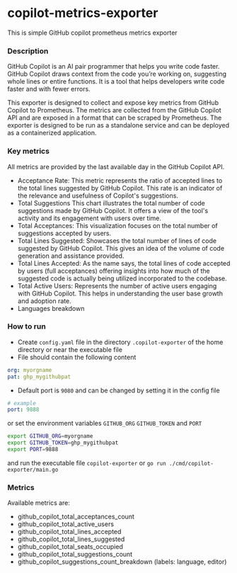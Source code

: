 # copilot-metrics-exporter
This is simple GitHub copilot prometheus metrics exporter

### Description
GitHub Copilot is an AI pair programmer that helps you write code faster. GitHub Copilot draws context from the code you’re working on, 
suggesting whole lines or entire functions. It is a tool that helps developers write code faster and with fewer errors. 

This exporter is designed to collect and expose key metrics from GitHub Copilot to Prometheus. 
The metrics are collected from the GitHub Copilot API and are exposed in a format that can be scraped by Prometheus. 
The exporter is designed to be run as a standalone service and can be deployed as a containerized application.

### Key metrics
All metrics are provided by the last available day in the GitHub Copilot API. 

- Acceptance Rate: This metric represents the ratio of accepted lines to the total lines suggested by GitHub Copilot. This rate is an indicator of the relevance and usefulness of Copilot's suggestions.
- Total Suggestions This chart illustrates the total number of code suggestions made by GitHub Copilot. It offers a view of the tool's activity and its engagement with users over time.
- Total Acceptances: This visualization focuses on the total number of suggestions accepted by users.
- Total Lines Suggested: Showcases the total number of lines of code suggested by GitHub Copilot. This gives an idea of the volume of code generation and assistance provided.
- Total Lines Accepted: As the name says, the total lines of code accepted by users (full acceptances) offering insights into how much of the suggested code is actually being utilized incorporated to the codebase.
- Total Active Users: Represents the number of active users engaging with GitHub Copilot. This helps in understanding the user base growth and adoption rate.
- Languages breakdown

### How to run
- Create `config.yaml` file in the directory `.copilot-exporter` of the home directory or near the executable file
- File should contain the following content
```yaml
org: myorgname
pat: ghp_mygithubpat
```
- Default port is `9080` and can be changed by setting it in the config file
```yaml
# example
port: 9888
```
or set the environment variables `GITHUB_ORG` `GITHUB_TOKEN` and `PORT`
```bash
export GITHUB_ORG=myorgname
export GITHUB_TOKEN=ghp_mygithubpat
export PORT=9888
```

and run the executable file `copilot-exporter` or `go run ./cmd/copilot-exporter/main.go`

### Metrics
Available metrics are:
- github_copilot_total_acceptances_count 
- github_copilot_total_active_users 
- github_copilot_total_lines_accepted 
- github_copilot_total_lines_suggested 
- github_copilot_total_seats_occupied 
- github_copilot_total_suggestions_count
- github_copilot_suggestions_count_breakdown (labels: language, editor)